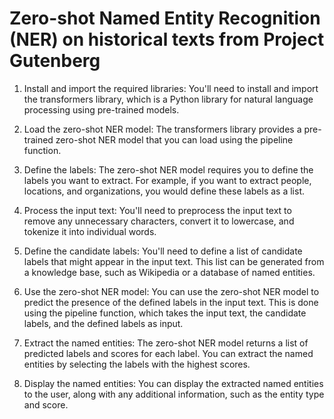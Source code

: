 # Zero-shot Named Entity Recognition (NER) on historical texts from Project Gutenberg

1. Install and import the required libraries: You'll need to install and import the transformers library, which is a Python library for natural language processing using pre-trained models.

2. Load the zero-shot NER model: The transformers library provides a pre-trained zero-shot NER model that you can load using the pipeline function.

3. Define the labels: The zero-shot NER model requires you to define the labels you want to extract. For example, if you want to extract people, locations, and organizations, you would define these labels as a list.

4. Process the input text: You'll need to preprocess the input text to remove any unnecessary characters, convert it to lowercase, and tokenize it into individual words.

5. Define the candidate labels: You'll need to define a list of candidate labels that might appear in the input text. This list can be generated from a knowledge base, such as Wikipedia or a database of named entities.

6. Use the zero-shot NER model: You can use the zero-shot NER model to predict the presence of the defined labels in the input text. This is done using the pipeline function, which takes the input text, the candidate labels, and the defined labels as input.

7. Extract the named entities: The zero-shot NER model returns a list of predicted labels and scores for each label. You can extract the named entities by selecting the labels with the highest scores.

8. Display the named entities: You can display the extracted named entities to the user, along with any additional information, such as the entity type and score.
